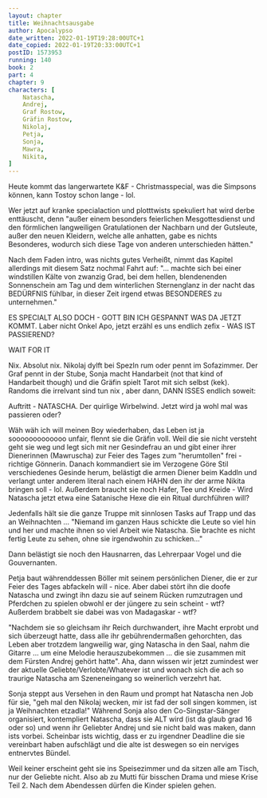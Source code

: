```yaml
---
layout: chapter
title: Weihnachtsausgabe
author: Apocalypso
date_written: 2022-01-19T19:28:00UTC+1
date_copied: 2022-01-19T20:33:00UTC+1
postID: 1573953
running: 140
book: 2
part: 4
chapter: 9
characters: [ 
    Natascha, 
    Andrej, 
    Graf Rostow,
    Gräfin Rostow,
    Nikolaj, 
    Petja,
    Sonja,
    Mawra,
    Nikita,
]
---
```

Heute kommt das langerwartete K&F - Christmasspecial, was die Simpsons können, kann Tostoy schon lange - lol.

Wer jetzt auf kranke specialaction und plotttwists spekuliert hat wird derbe enttäuscht, denn "außer einem besonders feierlichen Mesgottesdienst und den förmlichen langweiligen Gratulationen der Nachbarn und der Gutsleute, außer den neuen Kleidern, welche alle anhatten, gabe es nichts Besonderes, wodurch sich diese Tage von anderen unterschieden hätten."

Nach dem Faden intro, was nichts gutes Verheißt, nimmt das Kapitel allerdings mit diesem Satz nochmal Fahrt auf: "... machte sich bei einer windstillen Kälte von zwanzig Grad, bei dem hellen, blendenenden Sonnenschein am Tag und dem winterlichen Sternenglanz in der nacht das BEDÜRFNIS fühlbar, in dieser Zeit irgend etwas BESONDERES zu unternehmen."

ES SPECIALT ALSO DOCH - GOTT BIN ICH GESPANNT WAS DA JETZT KOMMT. Laber nicht Onkel Apo, jetzt erzähl es uns endlich zefix - WAS IST PASSIEREND?


WAIT FOR IT


Nix. Absolut nix. Nikolaj dylft bei Spezln rum oder pennt im Sofazimmer. Der Graf pennt in der Stube, Sonja macht Handarbeit (not that kind of Handarbeit though) und die Gräfin spielt Tarot mit sich selbst (kek). Randoms die irrelvant sind tun nix , aber dann, DANN ISSES endlich soweit:


Auftritt - NATASCHA. Der quirlige Wirbelwind. Jetzt wird ja wohl mal was passieren oder?

Wäh wäh ich will meinen Boy wiederhaben, das Leben ist ja sooooooooooooo unfair, flennt sie die Gräfin voll. Weil die sie nicht versteht geht sie weg und legt sich mit ner Gesindefrau an und gibt einer ihrer Dienerinnen (Mawruscha) zur Feier des Tages zum "herumtollen" frei - richtige Gönnerin. Danach kommandiert sie im Verzogene Göre Stil verschiedenes Gesinde herum, belästigt die armen Diener beim Kaddln und verlangt unter anderem literal nach einem HAHN den ihr der arme Nikita bringen soll - lol. Außerdem braucht sie noch Hafer, Tee und Kreide - Wird Natascha jetzt etwa eine Satanische Hexe die ein Ritual durchführen will?

Jedenfalls hält sie die ganze Truppe mit sinnlosen Tasks auf Trapp und das an Weihnachten ... "Niemand im ganzen Haus schickte die Leute so viel hin und her und machte ihnen so viel Arbeit wie Natascha. Sie brachte es nicht fertig Leute zu sehen, ohne sie irgendwohin zu schicken..."

Dann belästigt sie noch den Hausnarren, das Lehrerpaar Vogel und die Gouvernanten.

Petja baut währenddessen Böller mit seinem persönlichen Diener, die er zur Feier des Tages abfackeln will - nice. Aber dabei stört ihn die doofe Natascha und zwingt ihn dazu sie auf seinem Rücken rumzutragen und Pferdchen zu spielen obwohl er der jüngere zu sein scheint - wtf? Außerdem brabbelt sie dabei was von Madagaskar - wtf?

"Nachdem sie so gleichsam ihr Reich durchwandert, ihre Macht erprobt und sich überzeugt hatte, dass alle ihr gebührendermaßen gehorchten, das Leben aber trotzdem langweilig war, ging Natascha in den Saal, nahm die Gitarre ... um eine Melodie herauszubekommen ... die sie zusammen mit dem Fürsten Andrej gehört hatte". Aha, dann wissen wir jetzt zumindest wer der aktuelle Geliebte/Verlobte/Whatever ist und wonach sich die ach so traurige Natascha am Szeneneingang so weinerlich verzehrt hat.

Sonja steppt aus Versehen in den Raum und prompt hat Natascha nen Job für sie, "geh mal den Nikolaj wecken, mir ist fad der soll singen kommen, ist ja Weihnachten etzadla!" Während Sonja also den Co-Singstar-Sänger organisiert, kontempliert Natascha, dass sie ALT wird (ist da glaub grad 16 oder so) und wenn ihr Geliebter Andrej und sie nicht bald was maken, dann ists vorbei. Scheinbar ists wichtig, dass er zu irgendner Deadline die sie vereinbart haben aufschlägt und die alte ist deswegen so ein nerviges entnervtes Bündel.

Weil keiner erscheint geht sie ins Speisezimmer und da sitzen alle am Tisch, nur der Geliebte nicht. Also ab zu Mutti für bisschen Drama und miese Krise Teil 2. Nach dem Abendessen dürfen die Kinder spielen gehen.
